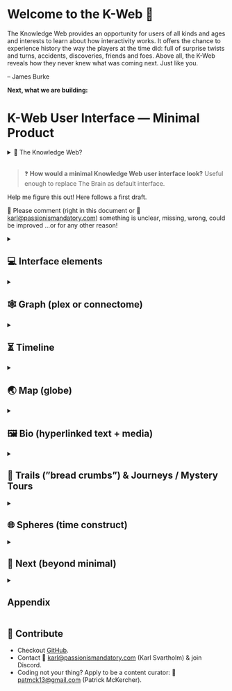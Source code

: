 # Welcome to the K-Web 👋

The Knowledge Web provides an opportunity for users of all kinds and ages and interests to learn about how interactivity works. It offers the chance to experience history the way the players at the time did: full of surprise twists and turns, accidents, discoveries, friends and foes. Above all, the K-Web reveals how they never knew what was coming next. Just like you.

 – James Burke 

**Next, what we are building:**


<!--

**Here are some ideas to get you started:**

🙋‍♀️ A short introduction - what is your organization all about?
🌈 Contribution guidelines - how can the community get involved?
👩‍💻 Useful resources - where can the community find your docs? Is there anything else the community should know?
🍿 Fun facts - what does your team eat for breakfast?
🧙 Remember, you can do mighty things with the power of [Markdown](https://docs.github.com/github/writing-on-github/getting-started-with-writing-and-formatting-on-github/basic-writing-and-formatting-syntax)
-->


# K-Web User Interface — Minimal Product

<details>
  <summary>🧐 The Knowledge Web?</summary>

  Find an explanation [here](https://webbrain.com/brainpage/brain/C6015FA0-82BF-F1FA-9D05-0EA9FD7F845E#-2751) (in the old Knowledge Web [Brain](https://www.thebrain.com/)).

  - More, not mentioned there…
    - The K-Web should help you see how you connect to everything (and how everyone is significant).
    - The K-Web should make you realize that you are in a box (which one & its limitations).
        
        💬 Not to forget: Even thought James Burke’s thinking has changed the universe, or at least changed how people perceive history, change & themselves in relation to it, James Burke’s Knowledge Web will always be biased & limited (it exists in the “Burke Box”).
        
  - Thoughts on the passage of time…
    
    Note that the core vision is about ¼ century old, yet not fully explored elsewhere, as far as I know… Let's start with the original vision and build on it!
</details>

<br>

> ❓ **How would a minimal Knowledge Web user interface look?** Useful enough to replace The Brain as default interface.
> 

Help me figure this out! Here follows a first draft.

💬 Please comment (right in this document or 📨 [karl@passionismandatory.com](mailto:karl@passionismandatory.com)) something is unclear, missing, wrong, could be improved …or for any other reason!

<details><summary><h2>💻 Interface elements</h2></summary>

![From the recent experiment “graphviz1”, has all core elements.](img/Untitled.png)

From the recent experiment “graphviz1”, has all core elements.

![From the recent experiment “sketch”, perhaps more of the look we want but it lacks one element: the timeline.](img/Untitled%201.png)

From the recent experiment “sketch”, perhaps more of the look we want but it lacks one element: the timeline.

![A prototype from the early 2000s (shown in [this video](https://youtu.be/_gtQ5LDx_H0)).](img/Untitled%202.png)

A prototype from the early 2000s (shown in [this video](https://youtu.be/_gtQ5LDx_H0)).

Interaction with any of the elements is reflected in the others (instantly / on hover).

### **💎 Minor elements**

- 🔍 Search nodes (by name)
- 🔗 Back / forward buttons work & URL shareable (node ref. in URL, ex `?node=...`)
</details>

<details><summary><h2>🕸️ Graph (plex or connectome)</h2></summary>

- 1. Chosen node & neighbors (names) + links.
    
    ![From [The Brain](https://webbrain.com/brainpage/brain/C6015FA0-82BF-F1FA-9D05-0EA9FD7F845E#-2209).](img/Untitled%203.png)
    
    From [The Brain](https://webbrain.com/brainpage/brain/C6015FA0-82BF-F1FA-9D05-0EA9FD7F845E#-2209).
    
    - Another example
        
        ![From one of the recent experiments.](img/Untitled%204.png)
        
        From one of the recent experiments.
        
- 2. Link descriptions (always or when hovered / neighbor hovered).
    
    ![From The Brain.](img/Untitled%205.png)
    
    From The Brain.
    
    ![From the experiment “graphviz1”.](img/Untitled%206.png)
    
    From the experiment “graphviz1”.
    
- 3. Click node to travel.
    
    Graph, timeline, map & bio is updated.
    
- 4. Hover node to preview bio, timeline & map
    
    Just like Click / Travel above, but a preview (move your cursor and you are back).
    
- 5. Extra: See 2nd neighbors [on hover]…

</details>

<details><summary><h2>⏳ Timeline</h2></summary>

![From [https://observablehq.com/@liuyao12/timeline](https://observablehq.com/@liuyao12/timeline) — not perfect but might be a start?](img/Untitled%207.png)

From [https://observablehq.com/@liuyao12/timeline](https://observablehq.com/@liuyao12/timeline) — not perfect but might be a start?

**Default mode:**

1. Show lifespan of current node (highlighted / at the top).
2. Show neighboring nodes.
3. Hover / Click; preview, just like hovering / clicking neighbors in the *Graph*.

**Extra:** Possible to zoom and pan.

</details>

<details><summary><h2>🌏 Map (globe)</h2></summary>

Generally a dim globe in the top left corner, unless interacted with (click to “activate” & enlarge).

![Activated globe in “sketch” experiment using CesiumJS.](img/Untitled%208.png)

Activated globe in “sketch” experiment using CesiumJS.

![(Eurocentric) Google Earth example.](img/Untitled%209.png)

(Eurocentric) Google Earth example.

1. Prominent pin & center on location (or birth place) of current node.
2. Small dots (or pins) on the neighboring nodes' locations.
3. Click / Hover dots / pin; go to / preview, same as *Graph* (& *Timeline*).

</details>

<details><summary><h2>🖼️ Bio (hyperlinked text + media)</h2></summary>

Biography / information with text, images, links (to other nodes), etc …much like The Brain.

- Click / Hover (internal) link; preview, same as *Graph*(, *Timeline* & *Map*).
    
    ![From The Brain.](img/Untitled%2010.png)
    
    From The Brain.
    

</details>

<details><summary><h2>👣 Trails (”bread crumbs”) & Journeys / Mystery Tours</h2></summary>

**Trail / breadcrumb:** Show the last 6-10 visited nodes and their relationships.

**Journeys / Mystery Tours:** Stored Trails that can be followed along.

![Textual representation.](img/Untitled%2011.png)

Textual representation.

![Graph representation example (from experiment “3d-graph-present”).](img/Untitled%2012.png)

Graph representation example (from experiment “3d-graph-present”).

PS. The Brain seems to have a sort of bread crumb only on desktop (not available to the public).

</details>

<details><summary><h2>🌐 Spheres (time construct)</h2></summary>

<aside>
📢 **Please help us with this!** Ask [Karl](https://www.notion.so/Animal-cell-earth-scale-comparison-98d25ab2c3764b74808d7cdf67dcf139?pvs=21) for sample data & details 🙃

</aside>

Century spheres (+ outer “Gateway layer”): a potentially delightful (optional) way to explore & enter into the Web. Perhaps described best by Burke in this [old video](https://youtu.be/Ei8aATwB5Q4).

![From the video.](img/nse-1928341916485975160-12767.jpg)

From the video.

Some experiments:

![Incomplete & “fake” but might get the idea across…](img/2023-05-14-spheres.png)

Incomplete & “fake” but might get the idea across…

![Slightly less “fake” (actually a force directed graph) but still not real (a few more connections and it collapses).](img/2023-05-23-spheres.png)

Slightly less “fake” (actually a force directed graph) but still not real (a few more connections and it collapses).

**All three examples lack:**

- Display current century ex “19th century” or “1800s” (or “modern world” / “gateways”).
- Links between centuries (not crucial).

</details>

<details><summary><h2>🔭 Next (beyond minimal)</h2></summary>

## 🌌 Extended exploration from timeline & map

Explore from timeline, map & a combination: *“What else was going on there at that time?”* ...not only from the graph.

## 🤖 Avatar assistant (James Burke ~AI)

> ***HELP AVATAR (CAN BE TURNED OFF)***
> 
> 
> *Needs to be able to answer queries in voice and/or writing. Unprompted, it should be able to remind, praise, teach, suggest, auto-explain; etc.
> [Design of avatar in keeping with overall design, perhaps something like a semi-translucent hologram head and shoulders of Burke]*
> 

From a (2004?) design document.

</details>

<details><summary><h2>Appendix</h2></summary>

## 💽 The database(s)

- **The Brain**
    - The official Knowledge Web lives in The Brain (Team license required to edit).
    - Auto exporting the data is easy.
    - Reading is too.
- **Old XML**
    - ~2 000 old xml-files (~12 000 links); has link description lacking in The Brain…
- **Wikipedia** / data
    - Plan: Wikipedia links → all nodes in The Brain; supplement & augment with WikiData.

</details>

## 🤲 Contribute

- Checkout [GitHub](https://github.com/knowledge-web/kweb-ui).
- Contact 💌 [karl@passionismandatory.com](mailto:karl@passionismandatory.com) (Karl Svartholm) & join Discord.
- Coding not your thing? Apply to be a content curator: 💌 [patmck13@gmail.com](https://www.notion.so/2021-09-13-Trying-something-d45a7629595f45c6b26400d1d9f06ebc?pvs=21) (Patrick McKercher).